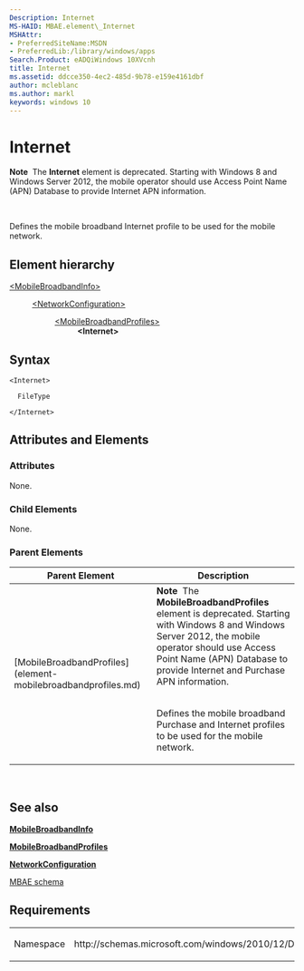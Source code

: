 ```yaml
---
Description: Internet
MS-HAID: MBAE.element\_Internet
MSHAttr:
- PreferredSiteName:MSDN
- PreferredLib:/library/windows/apps
Search.Product: eADQiWindows 10XVcnh
title: Internet
ms.assetid: ddcce350-4ec2-485d-9b78-e159e4161dbf
author: mcleblanc
ms.author: markl
keywords: windows 10
---
```


# Internet


**Note**  The **Internet** element is deprecated. Starting with Windows 8 and Windows Server 2012, the mobile operator should use Access Point Name (APN) Database to provide Internet APN information.

 

Defines the mobile broadband Internet profile to be used for the mobile network.

## Element hierarchy

<dl>
<dt><a href="element-mobilebroadbandinfo.md">&lt;MobileBroadbandInfo&gt;</a></dt>
<dd>
<dl>
<dt><a href="element-networkconfiguration.md">&lt;NetworkConfiguration&gt;</a></dt>
<dd>
<dl>
<dt><a href="element-mobilebroadbandprofiles.md">&lt;MobileBroadbandProfiles&gt;</a></dt>
<dd><b>&lt;Internet&gt;</b></dd>
</dl>
</dd>
</dl>
</dd>
</dl>

## Syntax

``` syntax
<Internet>

  FileType

</Internet>
```

## Attributes and Elements


### Attributes

None.

### Child Elements

None.

### Parent Elements

<table>
<colgroup>
<col width="50%" />
<col width="50%" />
</colgroup>
<thead>
<tr class="header">
<th>Parent Element</th>
<th>Description</th>
</tr>
</thead>
<tbody>
<tr class="odd">
<td>[MobileBroadbandProfiles](element-mobilebroadbandprofiles.md)</td>
<td><div class="alert">
<strong>Note</strong>  The <strong>MobileBroadbandProfiles</strong> element is deprecated. Starting with Windows 8 and Windows Server 2012, the mobile operator should use Access Point Name (APN) Database to provide Internet and Purchase APN information.
</div>
<div>
 
</div>
<p>Defines the mobile broadband Purchase and Internet profiles to be used for the mobile network.</p></td>
</tr>
</tbody>
</table>

 

## See also


[**MobileBroadbandInfo**](element-mobilebroadbandinfo.md)

[**MobileBroadbandProfiles**](element-mobilebroadbandprofiles.md)

[**NetworkConfiguration**](element-networkconfiguration.md)

[MBAE schema](schema-root.md)

## Requirements

<table>
<colgroup>
<col width="50%" />
<col width="50%" />
</colgroup>
<tbody>
<tr class="odd">
<td><p>Namespace</p></td>
<td><p>http://schemas.microsoft.com/windows/2010/12/DeviceMetadata/MobileBroadbandInfo</p></td>
</tr>
</tbody>
</table>

 

 



